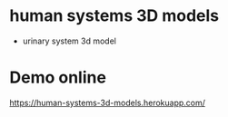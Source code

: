 # human systems 3D models
* urinary system 3d model

# Demo online 
https://human-systems-3d-models.herokuapp.com/ 
